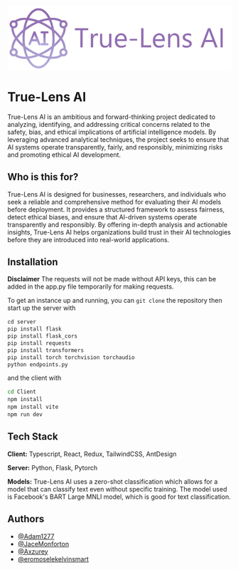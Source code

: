 ![Logo](trulens.png)
# True-Lens AI

True-Lens AI is an ambitious and forward-thinking project dedicated to analyzing, identifying, and addressing critical concerns related to the safety, bias, and ethical implications of artificial intelligence models. By leveraging advanced analytical techniques, the project seeks to ensure that AI systems operate transparently, fairly, and responsibly, minimizing risks and promoting ethical AI development.

## Who is this for?

True-Lens AI is designed for businesses, researchers, and individuals who seek a reliable and comprehensive method for evaluating their AI models before deployment. It provides a structured framework to assess fairness, detect ethical biases, and ensure that AI-driven systems operate transparently and responsibly. By offering in-depth analysis and actionable insights, True-Lens AI helps organizations build trust in their AI technologies before they are introduced into real-world applications.

## Installation

**Disclaimer** The requests will not be made without API keys, this can be added in the app.py file temporarily for making requests.

To get an instance up and running, you can ```git clone``` the repository then start up the server with 
```
cd server
pip install flask
pip install flask_cors
pip install requests
pip install transformers
pip install torch torchvision torchaudio
python endpoints.py
```
and the client with
```bash
cd Client
npm install
npm install vite
npm run dev
```
    
## Tech Stack

**Client:** Typescript, React, Redux, TailwindCSS, AntDesign

**Server:** Python, Flask, Pytorch

**Models:** True-Lens AI uses a zero-shot classification which allows for a model that can classify text even without specific training. The model used is Facebook's BART Large MNLI model, which is good for text classification.
## Authors

- [@Adam1277](https://github.com/Adam1277)
- [@JaceMonforton](https://github.com/JaceMonforton)
- [@Axzurey](https://github.com/Axzurey)
- [@eromoselekelvinsmart](https://github.com/eromoselekelvinsmart)
